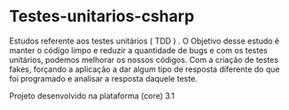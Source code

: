 # Testes-unitarios-csharp
Estudos referente aos testes unitários ( TDD ) .  O Objetivo desse estudo é manter o código limpo e reduzir a quantidade de bugs e com os testes unitários, podemos melhorar os nossos códigos. Com a criação de testes fakes, forçando a aplicação a dar algum tipo de resposta diferente do que foi programado e analisar a resposta daquele teste.

Projeto desenvolvido na plataforma (core) 3.1
